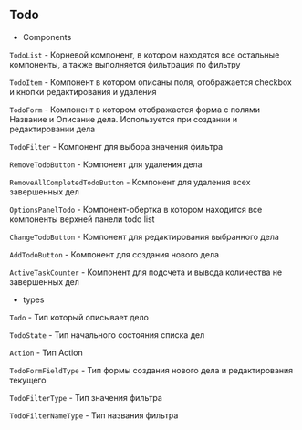 ## Todo

- Components

`TodoList` - Корневой компонент, в котором находятся все остальные компоненты, а также выполняется фильтрация по фильтру

`TodoItem` -  Компонент в котором описаны поля, отображается checkbox и кнопки редактирования и удаления

`TodoForm` - Компонент в котором отображается форма с полями Название и Описание дела. Используется при создании и редактировании дела

`TodoFilter` - Компонент для выбора значения фильтра

`RemoveTodoButton` - Компонент для удаления дела

`RemoveAllCompletedTodoButton` - Компонент для удаления всех завершенных дел

`OptionsPanelTodo` - Компонент-обертка в котором находится все компоненты верхней панели todo list

`ChangeTodoButton` - Компонент для редактирования выбранного дела

`AddTodoButton` - Компонент для создания нового дела

`ActiveTaskCounter` - Компонент для подсчета и вывода количества не завершенных дел


- types

`Todo` - Тип который описывает дело

`TodoState` - Тип начального состояния списка дел

`Action` - Тип Action 

`TodoFormFieldType` - Тип формы создания нового дела и редактирования текущего

`TodoFilterType` - Тип значения фильтра

`TodoFilterNameType` - Тип названия фильтра










